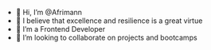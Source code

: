 - 👋 Hi, I’m @Afrimann
- 👀 I believe that excellence and resilience is a great virtue
- 🌱 I’m a Frontend Developer
- 💞️ I’m looking to collaborate on projects and bootcamps


<!---
Afrimann/Afrimann is a ✨ special ✨ repository because its `README.md` (this file) appears on your GitHub profile.
You can click the Preview link to take a look at your changes.
--->
